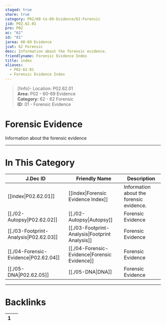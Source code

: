 ```yaml
---  
staged: true  
share: true  
category: P02/60-to-69-Evidence/62-Forensic  
jid: P02.62.01  
pro: P02  
ac: "62"  
id: "01"  
jarea: 60-69 Evidence  
jcat: 62 Forensic  
desc: Information about the forensic evidence.  
friendlyname: Forensic Evidence Index  
title: index  
aliases:  
  - P02-62-01  
  - Forensic Evidence Index  
---  
```

  
>[!info]- Location: P02.62.01  
>**Area:** P02 - 60-69 Evidence  
>**Category:** 62 - 62 Forensic  
>**ID:** 01 - Forensic Evidence  
  
# Forensic Evidence  
  
Information about the forensic evidence  
   
  
  
---  
# In This Category  
  
| J.Dec ID                                                                                             | Friendly Name                                                                                                 | Description                              |  
| ---------------------------------------------------------------------------------------------------- | ------------------------------------------------------------------------------------------------------------- | ---------------------------------------- |  
| [[index\|P02.62.01]]                 | [[index\|Forensic Evidence Index]]            | Information about the forensic evidence. |  
| [[./02-Autopsy\|P02.62.02]]            | [[./02-Autopsy\|Autopsy]]                       | Forensic Evidence                        |  
| [[./03-Footprint-Analysis\|P02.62.03]] | [[./03-Footprint-Analysis\|Footprint Analysis]] | Forensic Evidence                        |  
| [[./04-Forensic-Evidence\|P02.62.04]]  | [[./04-Forensic-Evidence\|Forensic Evidence]]   | Forensic Evidence                        |  
| [[./05-DNA\|P02.62.05]]                | [[./05-DNA\|DNA]]                               | Forensic Evidence                        |  
  
  
---  
# Backlinks  
<div><table class="dataview table-view-table"><thead class="table-view-thead"><tr class="table-view-tr-header"><th class="table-view-th"><span></span><span class="dataview small-text">1</span></th><th class="table-view-th"><span></span></th></tr></thead><tbody class="table-view-tbody"></tbody></table></div>